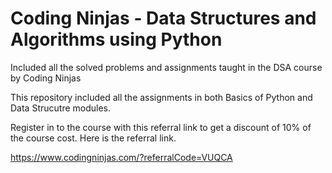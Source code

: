 # Coding Ninjas - Data Structures and Algorithms using Python


Included all the solved problems and assignments taught in the DSA course by Coding Ninjas


This repository included all the assignments in both Basics of Python and Data Strucutre modules.


Register in to the course with this referral link to get a discount of 10% of the course cost. Here is the referral link.

https://www.codingninjas.com/?referralCode=VUQCA

